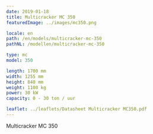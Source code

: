 ```yaml
---
date: 2019-01-18
title: Multicracker MC 350
featuredImage: ../images/mc350.png

locale: en
path: /en/models/multicracker-mc-350
pathNL: /modellen/multicracker-mc-350

type: mc
model: 350

length: 1700 mm 
width: 1255 mm
height: 840 mm
weight: 1100 kg
power: 30 kW
capacity: 0 - 30 ton / uur

leaflet: ../leaflets/Datasheet Multicracker MC350.pdf
---
```

Multicracker MC 350